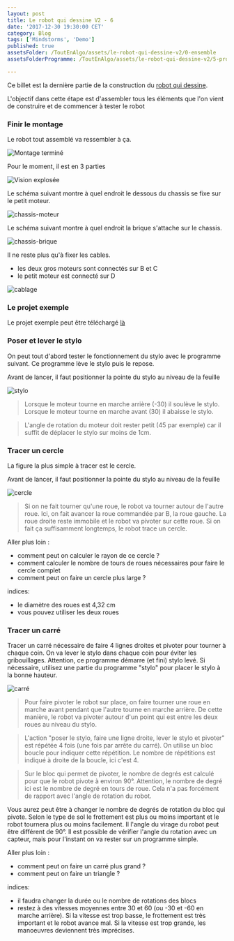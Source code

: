 ```yaml
---
layout: post
title: Le robot qui dessine V2 - 6
date: '2017-12-30 19:30:00 CET'
category: Blog
tags: ['Mindstorms', 'Demo']
published: true
assetsFolder: /ToutEnAlgo/assets/le-robot-qui-dessine-v2/0-ensemble
assetsFolderProgramme: /ToutEnAlgo/assets/le-robot-qui-dessine-v2/5-programme

---
```


Ce billet est la dernière partie de la construction du [robot qui dessine]({{site.prefix}}/blog/2017/12/27/le-robot-qui-dessine-v2-1).

L'objectif dans cette étape est d'assembler tous les éléments que l'on vient de construire et de commencer à tester le robot

### Finir le montage

Le robot tout assemblé va ressembler à ça.

![Montage terminé]({{page.assetsFolder}}/dessinateurv2-all-avec-porte-stylo-small.png)

Pour le moment, il est en 3 parties

![Vision explosée]({{page.assetsFolder}}/dessinateurv2-avec-porte-stylo-exploded.png)

Le schéma suivant montre à quel endroit le dessous du chassis se fixe sur le petit moteur.

![chassis-moteur]({{page.assetsFolder}}/chassis-moteur.png)

Le schéma suivant montre à quel endroit la brique s'attache sur le chassis.

![chassis-brique]({{page.assetsFolder}}/chassis-brique.png)

Il ne reste plus qu'à fixer les cables.
- les deux gros moteurs sont connectés sur B et C
- le petit moteur est connecté sur D

![cablage]({{page.assetsFolder}}/cablage.png)

### Le projet exemple

Le projet exemple peut être téléchargé [là]({{page.assetsFolder}}/dessinator-v2.ev3)

### Poser et lever le stylo

On peut tout d'abord tester le fonctionnement du stylo avec le programme suivant. Ce programme lève le stylo puis le repose. 

Avant de lancer, il faut positionner la pointe du stylo au niveau de la feuille

![stylo]({{page.assetsFolderProgramme}}/stylo.png)

> Lorsque le moteur tourne en marche arrière (-30) il soulève le stylo. 
> Lorsque le moteur tourne en marche avant (30) il abaisse le stylo.

> L'angle de rotation du moteur doit rester petit (45 par exemple) car il suffit de déplacer le stylo sur moins de 1cm. 



### Tracer un cercle

La figure la plus simple à tracer est le cercle. 

Avant de lancer, il faut positionner la pointe du stylo au niveau de la feuille

![cercle]({{page.assetsFolderProgramme}}/cercle.png)

> Si on ne fait tourner qu'une roue, le robot va tourner autour de l'autre roue. Ici, on fait avancer la roue commandée par B, la roue gauche. La roue droite reste immobile et le robot va pivoter sur cette roue. Si on fait ça suffisamment longtemps, le robot trace un cercle. 

Aller plus loin :
- comment peut on calculer le rayon de ce cercle ?
- comment calculer le nombre de tours de roues nécessaires pour faire le cercle complet 
- comment peut on faire un cercle plus large ?

indices:
- le diamètre des roues est 4,32 cm
- vous pouvez utiliser les deux roues

### Tracer un carré

Tracer un carré nécessaire de faire 4 lignes droites et pivoter pour tourner à chaque coin. On va lever le stylo dans chaque coin pour éviter les gribouillages. 
Attention, ce programme démarre (et fini) stylo levé. Si nécessaire, utilisez une partie du programme "stylo" pour  placer le stylo à la bonne hauteur. 

![carré]({{page.assetsFolderProgramme}}/carre.png)

> Pour faire pivoter le robot sur place, on faire tourner une roue en marche avant pendant que l'autre tourne en marche arrière. De cette manière, le robot va pivoter autour d'un point qui est entre les deux roues au niveau du stylo. 

> L'action "poser le stylo, faire une ligne droite, lever le stylo et pivoter" est répétée 4 fois (une fois par arrête du carré). On utilise un bloc boucle pour indiquer cette répétition. Le nombre de répétitions est indiqué à droite de la boucle, ici c'est 4.

> Sur le bloc qui permet de pivoter, le nombre de degrés est calculé pour que le robot pivote à environ 90°. Attention, le nombre de degré ici est le nombre de degré en tours de roue. Cela n'a pas forcément de rapport avec l'angle de rotation du robot.

Vous aurez peut être à changer le nombre de degrés de rotation du bloc qui pivote. Selon le type de sol le frottement est plus ou moins important et le robot tournera plus ou moins facilement. Il l'angle du virage du robot peut être différent de 90°. Il est possible de vérifier l'angle du rotation avec un capteur, mais pour l'instant on va rester sur un programme simple.


Aller plus loin :
- comment peut on faire un carré plus grand ?
- comment peut on faire un triangle ?

indices:
- il faudra changer la durée ou le nombre de rotations des blocs
- restez à des vitesses moyennes entre 30 et 60 (ou -30 et -60 en marche arrière). Si la vitesse est trop basse, le frottement est très important et le robot avance mal. Si la vitesse est trop grande, les manoeuvres deviennent très imprécises.




